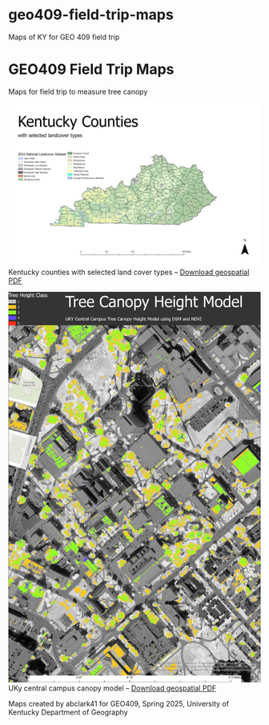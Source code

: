 # geo409-field-trip-maps
Maps of KY for GEO 409 field trip
# GEO409 Field Trip Maps

Maps for field trip to measure tree canopy

![Kentucky Counties](./maps/KY-Counties-NLCD.jpg)  
Kentucky counties with selected land cover types – [Download geospatial PDF](./maps/KY-Counties-NLCD.pdf)

![UKy Campus canopy model](./maps/Tree-Canopy-Model-layout.jpg)  
UKy central campus canopy model – [Download geospatial PDF](./maps/Tree-Canopy-Model-layout.pdf)

Maps created by abclark41 for GEO409, Spring 2025, University of Kentucky Department of Geography

